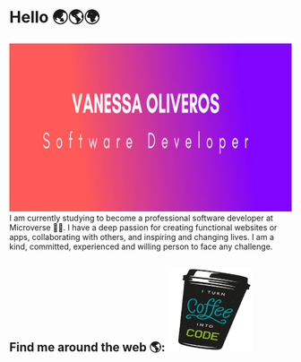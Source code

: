 # Hello 🌏🌎🌍

<img src="banner.png" alt="banner that says Vanessa Oliveros - sofware developer" width="900" height="300">
I am currently studying to become a professional software developer at Microverse 👩‍💻. I have a deep passion for creating functional websites or apps, collaborating with others, and inspiring and changing lives. I am a kind, committed, experienced and willing person to face any challenge.

## Find me around the web 🌎: <a href="https://github.com/vvoo21"><img style="align-items:flex-end;" width="150" height="150" src="200w.gif"></a>

